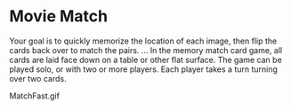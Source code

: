 # Movie Match
Your goal is to quickly memorize the location of each image, then flip the cards back over to match the pairs. ... In the memory match card game, all cards are laid face down on a table or other flat surface. The game can be played solo, or with two or more players. Each player takes a turn turning over two cards.

MatchFast.gif
